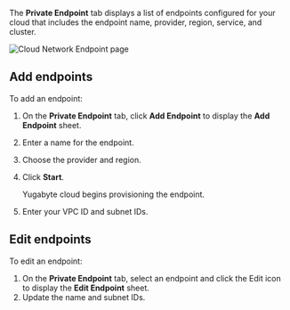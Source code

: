 <!--
title: Endpoints
linkTitle: Endpoints
description: Manage Yugabyte Cloud Endpoints.
headcontent:
image: /images/section_icons/deploy/enterprise.png
menu:
  latest:
    identifier: endpoints
    parent: cloud-network
    weight: 200
isTocNested: true
showAsideToc: true
-->

The **Private Endpoint** tab displays a list of endpoints configured for your cloud that includes the endpoint name, provider, region, service, and cluster.

![Cloud Network Endpoint page](/images/yb-cloud/cloud-networking-endpoint.png)

## Add endpoints

To add an endpoint:

1. On the **Private Endpoint** tab, click **Add Endpoint** to display the **Add Endpoint** sheet.
1. Enter a name for the endpoint.
1. Choose the provider and region.
1. Click **Start**.

    Yugabyte cloud begins provisioning the endpoint.

1. Enter your VPC ID and subnet IDs.

## Edit endpoints

To edit an endpoint:

1. On the **Private Endpoint** tab, select an endpoint and click the Edit icon to display the **Edit Endpoint** sheet.
1. Update the name and subnet IDs.
